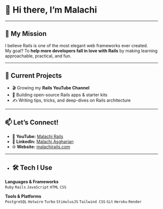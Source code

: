 # 👋 Hi there, I’m Malachi  
---
## 🚀 My Mission
I believe Rails is one of the most elegant web frameworks ever created.  
My goal? To **help more developers fall in love with Rails** by making learning approachable, practical, and fun.  

---

## 📌 Current Projects
- 🎬 Growing my **Rails YouTube Channel**  
- 🧩 Building open-source Rails apps & starter kits  
- ✍ Writing tips, tricks, and deep-dives on Rails architecture  

---

## 📫 Let’s Connect!
- 🎥 **YouTube:** [Malachi Rails](https://youtube.com/@MalachiRails)  
- 💼 **LinkedIn:** [Malachi Asgharian](https://linkedin.com/in/malachi-asgharian-87aa4523a)
- 🌐 **Website:** [malachirails.com](https://malachirails.com)


---

- ## 🛠 Tech I Use
**Languages & Frameworks**  
`Ruby` `Rails` `JavaScript` `HTML` `CSS`  

**Tools & Platforms**  
`PostgreSQL` `Hotwire` `Turbo` `StimulusJS` `Tailwind CSS` `Git` `Heroku` `Render`  


